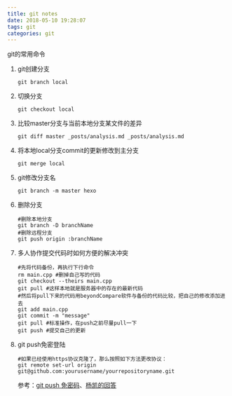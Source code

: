 ```yaml
---
title: git notes
date: 2018-05-10 19:28:07
tags: git
categories: git
---
```


git的常用命令

<!--more-->

1. git创建分支

   ```shell
   git branch local
   ```

2. 切换分支

   ```shell
   git checkout local
   ```

3. 比较master分支与当前本地分支某文件的差异

   ```shell
   git diff master _posts/analysis.md _posts/analysis.md
   ```

4. 将本地local分支commit的更新修改到主分支

   ```shell
   git merge local
   ```

5. git修改分支名

   ```shell
   git branch -m master hexo
   ```

6. 删除分支

   ```shell
   #删除本地分支
   git branch -D branchName 
   #删除远程分支
   git push origin :branchName
   ```

7. 多人协作提交代码时如何方便的解决冲突

   ```shell
   #先将代码备份，再执行下行命令
   rm main.cpp #删掉自己写的代码
   git checkout --theirs main.cpp
   git pull #这样本地就是服务器中的存在的最新代码
   #然后将pull下来的代码用beyondCompare软件与备份的代码比较，把自己的修改添加进去
   git add main.cpp 
   git commit -m "message"
   git pull #标准操作，在push之前尽量pull一下
   git push #提交自己的更新
   ```

8. git push免密登陆

   ```shell
   #如果已经使用https协议克隆了，那么按照如下方法更改协议： 
   git remote set-url origin git@github.com:yourusername/yourrepositoryname.git
   ```

   参考：[git push 免密码](https://bryceyang.github.io/blog/2017/05/25/Tips/#heading-git-push-%E5%85%8D%E5%AF%86%E7%A0%[81)、[杨凯的回答](https://www.zhihu.com/question/31836445)